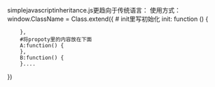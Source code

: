 simplejavascriptinheritance.js更趋向于传统语言：
使用方式：
window.ClassName = Class.extend({
        # init里写初始化
       init: function () {

        },
        #将propoty里的内容放在下面
        A:function() {
        },
        B:function() {
        }....
})